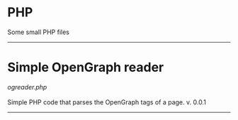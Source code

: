 # PHP
Some small PHP files

---------------------------------------------------------

# Simple OpenGraph reader
<i>ogreader.php</i><br><br> Simple PHP code that parses the OpenGraph tags of a page. v. 0.0.1<hr><br>
